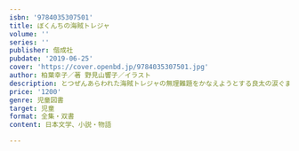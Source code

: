 ```yaml
---
isbn: '9784035307501'
title: ぼくんちの海賊トレジャ
volume: ''
series: ''
publisher: 偕成社
pubdate: '2019-06-25'
cover: 'https://cover.openbd.jp/9784035307501.jpg'
author: 柏葉幸子／著 野見山響子／イラスト
description: とつぜんあらわれた海賊トレジャの無理難題をかなえようとする良太の涙ぐましい努力。トレジャの探しものは見つかるのでしょうか？
price: '1200'
genre: 児童図書
target: 児童
format: 全集・双書
content: 日本文学、小説・物語

---
```

